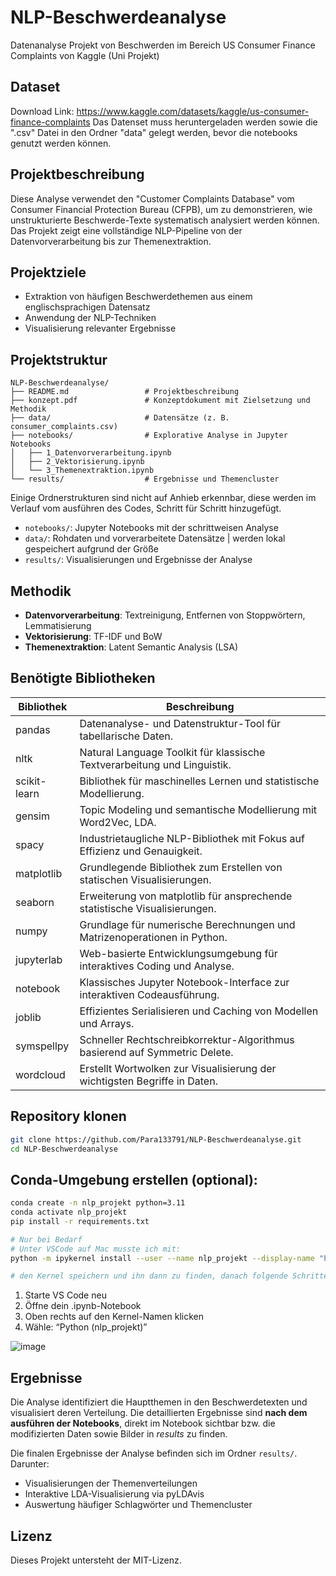 # NLP-Beschwerdeanalyse
Datenanalyse Projekt von Beschwerden im Bereich US Consumer Finance Complaints von Kaggle (Uni Projekt)

## Dataset
Download Link: https://www.kaggle.com/datasets/kaggle/us-consumer-finance-complaints
Das Datenset muss heruntergeladen werden sowie die ".csv" Datei in den Ordner "data" gelegt werden, bevor die notebooks genutzt werden können.

## Projektbeschreibung
Diese Analyse verwendet den "Customer Complaints Database" vom Consumer Financial Protection Bureau (CFPB), um zu demonstrieren, wie unstrukturierte Beschwerde-Texte systematisch analysiert werden können. Das Projekt zeigt eine vollständige NLP-Pipeline von der Datenvorverarbeitung bis zur Themenextraktion.

## Projektziele

- Extraktion von häufigen Beschwerdethemen aus einem englischsprachigen Datensatz
- Anwendung der NLP-Techniken
- Visualisierung relevanter Ergebnisse

## Projektstruktur

```
NLP-Beschwerdeanalyse/
├── README.md                 # Projektbeschreibung  
├── konzept.pdf               # Konzeptdokument mit Zielsetzung und Methodik  
├── data/                     # Datensätze (z. B. consumer_complaints.csv)  
├── notebooks/                # Explorative Analyse in Jupyter Notebooks  
│   ├── 1_Datenvorverarbeitung.ipynb  
│   ├── 2_Vektorisierung.ipynb  
│   └── 3_Themenextraktion.ipynb   
└── results/                  # Ergebnisse und Themencluster  
```

Einige Ordnerstrukturen sind nicht auf Anhieb erkennbar, diese werden im Verlauf vom ausführen des Codes, Schritt für Schritt hinzugefügt. 

- `notebooks/`: Jupyter Notebooks mit der schrittweisen Analyse
- `data/`: Rohdaten und vorverarbeitete Datensätze | werden lokal gespeichert aufgrund der Größe
- `results/`: Visualisierungen und Ergebnisse der Analyse

## Methodik
- **Datenvorverarbeitung**: Textreinigung, Entfernen von Stoppwörtern, Lemmatisierung
- **Vektorisierung**: TF-IDF und BoW
- **Themenextraktion**: Latent Semantic Analysis (LSA)

## Benötigte Bibliotheken

| Bibliothek     | Beschreibung                                                                 |
|----------------|------------------------------------------------------------------------------|
| pandas         | Datenanalyse- und Datenstruktur-Tool für tabellarische Daten.                |
| nltk           | Natural Language Toolkit für klassische Textverarbeitung und Linguistik.     |
| scikit-learn   | Bibliothek für maschinelles Lernen und statistische Modellierung.            |
| gensim         | Topic Modeling und semantische Modellierung mit Word2Vec, LDA.           |
| spacy          | Industrietaugliche NLP-Bibliothek mit Fokus auf Effizienz und Genauigkeit.   |
| matplotlib     | Grundlegende Bibliothek zum Erstellen von statischen Visualisierungen.       |
| seaborn        | Erweiterung von matplotlib für ansprechende statistische Visualisierungen.   |
| numpy          | Grundlage für numerische Berechnungen und Matrizenoperationen in Python.     |
| jupyterlab     | Web-basierte Entwicklungsumgebung für interaktives Coding und Analyse.       |
| notebook       | Klassisches Jupyter Notebook-Interface zur interaktiven Codeausführung.      |
| joblib         | Effizientes Serialisieren und Caching von Modellen und Arrays.               |
| symspellpy     | Schneller Rechtschreibkorrektur-Algorithmus basierend auf Symmetric Delete.  |
| wordcloud      | Erstellt Wortwolken zur Visualisierung der wichtigsten Begriffe in Daten.    |

## Repository klonen

```bash
git clone https://github.com/Para133791/NLP-Beschwerdeanalyse.git
cd NLP-Beschwerdeanalyse
```

## Conda-Umgebung erstellen (optional):

```bash
conda create -n nlp_projekt python=3.11
conda activate nlp_projekt
pip install -r requirements.txt

# Nur bei Bedarf
# Unter VSCode auf Mac musste ich mit:
python -m ipykernel install --user --name nlp_projekt --display-name "Python (nlp_projekt)"

# den Kernel speichern und ihn dann zu finden, danach folgende Schritte durchführen:
```
1.	Starte VS Code neu
2.	Öffne dein .ipynb-Notebook
3.	Oben rechts auf den Kernel-Namen klicken
4.	Wähle: “Python (nlp_projekt)”

![image](https://github.com/user-attachments/assets/db576346-8c53-4719-8ce0-6fa93cfa3864)


## Ergebnisse
Die Analyse identifiziert die Hauptthemen in den Beschwerdetexten und visualisiert deren Verteilung. Die detaillierten Ergebnisse sind **nach dem ausführen der Notebooks**, direkt im Notebook sichtbar bzw. die modifizierten Daten sowie Bilder in *results* zu finden.

Die finalen Ergebnisse der Analyse befinden sich im Ordner `results/`. Darunter:
- Visualisierungen der Themenverteilungen
- Interaktive LDA-Visualisierung via pyLDAvis
- Auswertung häufiger Schlagwörter und Themencluster

## Lizenz
Dieses Projekt untersteht der MIT-Lizenz.
